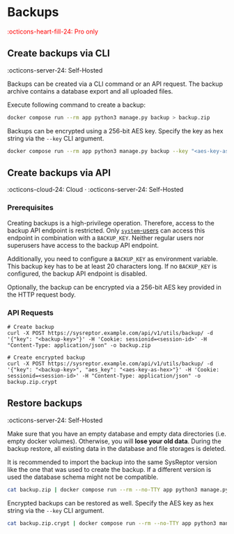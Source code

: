 # Backups
<span style="color:red;">:octicons-heart-fill-24: Pro only</span>


## Create backups via CLI
:octicons-server-24: Self-Hosted

Backups can be created via a CLI command or an API request.
The backup archive contains a database export and all uploaded files.

Execute following command to create a backup:
```bash title="Create backup via CLI"
docker compose run --rm app python3 manage.py backup > backup.zip
```

Backups can be encrypted using a 256-bit AES key. 
Specify the key as hex string via the `--key` CLI argument.
```bash title="Create encrypted backup via CLI"
docker compose run --rm app python3 manage.py backup --key "<aes-key-as-hex>" > backup.zip.crypt
```




## Create backups via API
:octicons-cloud-24: Cloud · :octicons-server-24: Self-Hosted

### Prerequisites
Creating backups is a high-privilege operation. Therefore, access to the backup API endpoint is restricted.
Only [`system`-users](/setup/user-permissions/#system) can access this endpoint in combination with a `BACKUP_KEY`.
Neither regular users nor superusers have access to the backup API endpoint.

Additionally, you need to configure a `BACKUP_KEY` as environment variable.
This backup key has to be at least 20 characters long.
If no `BACKUP_KEY` is configured, the backup API endpoint is disabled.

Optionally, the backup can be encrypted via a 256-bit AES key provided in the HTTP request body.

### API Requests
```
# Create backup
curl -X POST https://sysreptor.example.com/api/v1/utils/backup/ -d '{"key": "<backup-key>"}' -H 'Cookie: sessionid=<session-id>' -H "Content-Type: application/json" -o backup.zip

# Create encrypted backup
curl -X POST https://sysreptor.example.com/api/v1/utils/backup/ -d '{"key": "<backup-key>", "aes_key": "<aes-key-as-hex>"}' -H 'Cookie: sessionid=<session-id>' -H "Content-Type: application/json" -o backup.zip.crypt
```

## Restore backups
:octicons-server-24: Self-Hosted

Make sure that you have an empty database and empty data directories (i.e. empty docker volumes). Otherwise, you will **lose your old data**.
During the backup restore, all existing data in the database and file storages is deleted.

It is recommended to import the backup into the same SysReptor version like the one that was used to create the backup.
If a different version is used the database schema might not be compatible.

```bash title="Restore backup via CLI"
cat backup.zip | docker compose run --rm --no-TTY app python3 manage.py restorebackup
```

Encrypted backups can be restored as well. Specify the AES key as hex string via the `--key` CLI argument.
```bash title="Restore encrypted backup via CLI"
cat backup.zip.crypt | docker compose run --rm --no-TTY app python3 manage.py restorebackup --key "<aes-key-as-hex>"
```
